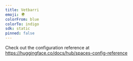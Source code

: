 ```yaml
---
title: Vetbarri
emoji: 🌍
colorFrom: blue
colorTo: indigo
sdk: static
pinned: false
---
```


Check out the configuration reference at https://huggingface.co/docs/hub/spaces-config-reference
